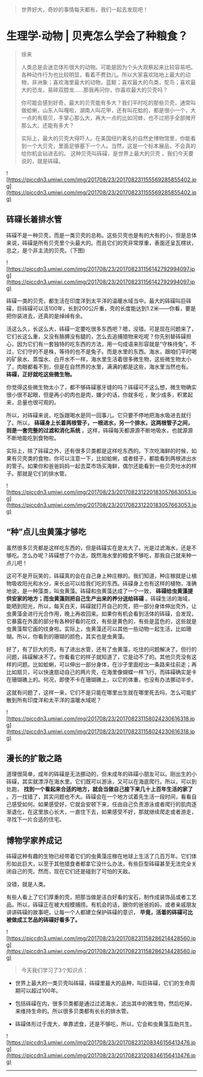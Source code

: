 > 世界好大，奇妙的事情每天都有，我们一起去发现吧！

# 生理学·动物 | 贝壳怎么学会了种粮食？

> 徐来
> 
> 人类总是会迷恋体形很大的动物。可能是因为个头大观察起来比较容易吧。各种动作行为也比较明显，看着不费劲儿。所以大家喜欢陆地上最大的动物，非洲象；喜欢海里最大的动物，蓝鲸；喜欢最大的鸟类，鸵鸟；喜欢最大的恐龙，易碎双腔龙……那我再问你，你喜欢最大的贝壳吗？
> 
> 你可能会感到好奇，最大的贝壳能有多大？我们平时吃的那些贝壳，通常叫做蛤蜊，山东人叫嘎啦，湖南人叫花甲，还有叫花蛤的，都是很小一个，大一点的有扇贝，手掌心那么大，再大一点的比如河蚌，也不过把手全部摊开那么大。还能有多大？
> 
> 实际上，最大的贝壳大得吓人。在美国纽约著名的自然史博物馆里，你能看到一个大贝壳，里面足够塞下一个人。当然，这是一个标本展品，不会真的给你机会钻进去的。 这种贝壳叫砗磲，是世界上最大的贝壳 。我们今天要说的，就是砗磲。

![https://piccdn3.umiwi.com/img/201708/23/201708231155569285855402.jpg](https://piccdn3.umiwi.com/img/201708/23/201708231155569285855402.jpg)

## 砗磲长着排水管

砗磲不是一种贝壳，而是一类贝壳的总称。这些贝壳也是有的大有的小，但是总体来说，砗磲是所有贝壳里个头最大的。而且它们的壳非常厚重，表面还呈瓦楞状，总之，是个非主流的贝壳。（下图)

![https://piccdn3.umiwi.com/img/201708/23/201708231156142792994097.jpg](https://piccdn3.umiwi.com/img/201708/23/201708231156142792994097.jpg)

砗磲一类的贝壳，都生活在印度洋到太平洋的温暖水域当中。最大的砗磲叫巨砗磲，巨砗磲可以活100年，长到200公斤重，壳的长度能达到1.2米——你看，要是把你装进去，还真的是绰绰有余。

活这么久，长这么大，砗磲一定要吃很多东西吧？嗯，没错。可是现在问题来了，它们长这么重，又没有胳膊没有腿的，怎么去追捕猎物来吃呢？你先别替砗磲担心，因为它们有一套独特的吃东西的方法，用一句成语来形容就是“守株待兔”。不过，它们守的不是株，等待的也不是兔子。而是水里的东西。海水，跟咱们平时喝的矿泉水、蒸馏水、白开水不一样，海水里生活着很多微生物，这些微生物太小了，肉眼都看不到，但是在自然界的水里，满满的都是这些，海水里当然也有。 **砗磲，正好就吃这些微生物。**

你觉得这些微生物太小了，都不够砗磲塞牙缝的吗？砗磲可不这么想，微生物确实很小很不起眼，但是再小的肉也是肉，嫌少的话，你就多吃 ，聚少成多，积累起来，总量也很可观的。

所以，对砗磲来说，吃饭跟喝水是同一回事儿。它只要不停地把海水吸进去就行了。所以， **砗磲身上长着两根管子，一根进水，另一个排水，这两根管子之间，则是一套完整的过滤和消化系统** 。这样，砗磲每天都源源不断地吸水，也就源源不断地能吃到食物啦。

实际上，除了砗磲之外，还有很多贝类都是这样吃东西的。下次吃海鲜的时候，如果有贝壳类的食物，你可以注意一下，比如蛤蜊，或者蛏子，都能看到两根进出水的管子。如果你和爸爸妈妈一起去菜市场买海鲜，偶尔还能看到一些贝壳吐水的样子。那就是它们的排水管。

![https://piccdn3.umiwi.com/img/201708/23/201708231220183057663053.jpg](https://piccdn3.umiwi.com/img/201708/23/201708231220183057663053.jpg)

## “种”点儿虫黄藻才够吃

虽然很多贝壳都是这样吃东西的，但是砗磲实在是太大了。光是过滤海水，还是不够吃。怎么办呢？砗磲想了个办法，既然海水里的粮食不够吃，那我自己就来种一点儿吧！

这可不是开玩笑的，砗磲真的会在自己身上种庄稼的。我们知道，种庄稼就是让植物吸收阳光和水分，来长出可以给我们吃的东西。砗磲身上也有这样的植物，准确地说，是一种藻类，叫虫黄藻。砗磲和虫黄藻达成了一个一致， **砗磲给虫黄藻提供安家的地方；而虫黄藻则把自己生产出来的养分送给砗磲** 。砗磲生活的海域，能晒到阳光，所以，每天白天，砗磲就打开自己的壳，把一部分身体伸出壳外，让虫黄藻金进行光合作用，晚上再收回来。如果你有机会看到活体的砗磲，会发现，它暴露在外面的部分有各种好看的花纹，有些是黄色的，有些是蓝色的，这些就是虫黄藻帮它画的纹身啦。实际上，虫黄藻还可以其他一些动物一起生活，比如珊瑚。所以，你看到的珊瑚的颜色，其实也是虫黄藻。

好了，有了巨大的壳，有了进出水管，还有了虫黄藻，吃住的问题解决了。但行的问题，砗磲解决不了。你看看它的样子就知道了，它是动不了的。其他贝壳没有这样的问题。比如蛤蜊，可以伸出一部分身体，在沙子里面挖出一条路来往前走；再比如扇贝，可以快速扇动自己的两片壳，在海里像蝴蝶一样飞行。而砗磲确实是卡在珊瑚礁上的。何况，即使不卡在珊瑚礁上，以它的体重，也没有办法挪动半步。

这就有问题了，这样一来，它们不是只能在哪里出生就在哪里死去吗，怎么可能扩散到所有印度洋和太平洋的温暖水域呢？

![https://piccdn3.umiwi.com/img/201708/23/201708231158024230616318.jpg](https://piccdn3.umiwi.com/img/201708/23/201708231158024230616318.jpg)

## 漫长的扩散之路

道理很简单，成年的砗磲是无法挪动的，但未成年的砗磲小朋友可以。刚出生的小砗磲，其实就漂浮在海水里。它们既可以游泳，又可以在海底爬行。所以，可以到处跑， **找到一个看起来合适的地方，就会当做自己接下来几十上百年生活的家了** 。万一找错了，其实问题也不大。砗磲会在一个地方试着先生活一段时间，看看自己感受如何。如果感受好，它就会安顿下来，任由自己负责游泳或者爬行的肌肉逐渐退化，在这里放心长大，一直住下去，如果感受不好，那就继续爬走或者游走，寻找下一片合适的住宅。

## 博物学家养成记

砗磲这种有趣的生物已经带着它们的虫黄藻庄稼在地球上生活了几百万年。它们体形如此巨大，以至于其他猎食者都拿它没什么办法，有些巨型砗磲甚至无法完全关闭自己的壳。然而，现在它们还是碰到了可怕的天敌。

没错，就是人类。

有些人看上了它们厚重的壳，把那当做是洁白好看的宝石，制作成装饰品或者工艺品。所以，砗磲正在被大规模捕捞。有机会的话，跟你的爸爸妈妈，或者亲戚朋友讲讲砗磲的故事吧，让每一个人都建立保护砗磲的意识， **毕竟，活着的砗磲可比被做成工艺品的砗磲好看多了。**

![https://piccdn3.umiwi.com/img/201708/23/201708231158286214428560.jpg](https://piccdn3.umiwi.com/img/201708/23/201708231158286214428560.jpg)

> 今天我们学习了3个知识点：

* 世界上最大的一类贝壳叫砗磲，砗磲里最大的品种，叫巨砗磲，它们的生命周期可以超过100年。

* 包括砗磲在内，很多贝类都是通过过滤海水，滤出其中的微生物，然后吃掉，来维持生命的。所以很多贝类都有长长的排水管。

* 砗磲体形过于庞大，单靠滤食，还是不够吃，所以，它会和虫黄藻互助共生。

![https://piccdn3.umiwi.com/img/201708/23/201708231208346156413476.jpg](https://piccdn3.umiwi.com/img/201708/23/201708231208346156413476.jpg)

---
